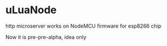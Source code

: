 # uLuaNode
http microserver works on NodeMCU firmware for esp8266 chip

Now it is pre-pre-alpha, idea only

 
